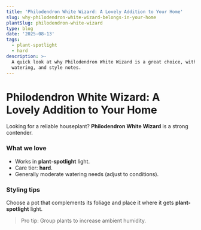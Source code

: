 ```yaml
---
title: 'Philodendron White Wizard: A Lovely Addition to Your Home'
slug: why-philodendron-white-wizard-belongs-in-your-home
plantSlug: philodendron-white-wizard
type: blog
date: '2025-08-13'
tags:
  - plant-spotlight
  - hard
description: >-
  A quick look at why Philodendron White Wizard is a great choice, with light,
  watering, and style notes.
---
```

# Philodendron White Wizard: A Lovely Addition to Your Home

Looking for a reliable houseplant? **Philodendron White Wizard** is a strong contender.

### What we love
- Works in **plant-spotlight** light.
- Care tier: **hard**.
- Generally moderate watering needs (adjust to conditions).

### Styling tips
Choose a pot that complements its foliage and place it where it gets **plant-spotlight** light.
  
> Pro tip: Group plants to increase ambient humidity.
